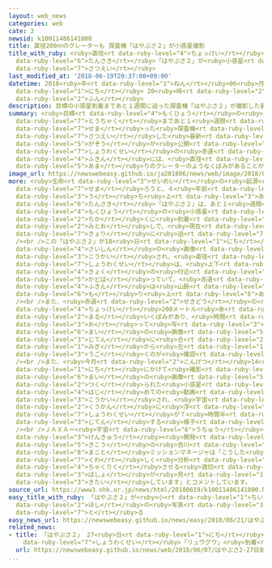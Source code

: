 ```yaml
---
layout: web_news
categories: web
cate: 3
newsid: k10011486141000
title: 直径200ｍのクレーターも 探査機「はやぶさ２」が小惑星撮影
title_with_ruby: <ruby>直径<rt data-ruby-level="4">ちょっけい</rt></ruby>200ｍのクレーターも <ruby>探査機<rt
  data-ruby-level="6">たんさき</rt></ruby>「はやぶさ２」が<ruby>小惑星<rt data-ruby-level="7">しょうわくせい</rt></ruby><ruby>撮影<rt
  data-ruby-level="7">さつえい</rt></ruby>
last_modified_at: '2018-06-19T20:37:00+09:00'
datetime: 2018<ruby>年<rt data-ruby-level="1">ねん</rt></ruby>06<ruby>月<rt data-ruby-level="1">がつ</rt></ruby>19<ruby>日<rt
  data-ruby-level="1">にち</rt></ruby> 20<ruby>時<rt data-ruby-level="2">じ</rt></ruby>37<ruby>分<rt
  data-ruby-level="2">ふん</rt></ruby>
description: 目標の小惑星到着まであと１週間に迫った探査機「はやぶさ２」が撮影した最新の画像が公開され、小惑星の赤道付近には、直径200メートル余りのクレーターのようなくぼみがあることが明らかになりました。
summary: <ruby>目標<rt data-ruby-level="4">もくひょう</rt></ruby>の<ruby>小惑星<rt data-ruby-level="7">しょうわくせい</rt></ruby><ruby>到着<rt
  data-ruby-level="7">とうちゃく</rt></ruby>まであと１<ruby>週間<rt data-ruby-level="2">しゅうかん</rt></ruby>に<ruby>迫<rt
  data-ruby-level="7">せま</rt></ruby>った<ruby>探査機<rt data-ruby-level="6">たんさき</rt></ruby>「はやぶさ２」が<ruby>撮影<rt
  data-ruby-level="7">さつえい</rt></ruby>した<ruby>最新<rt data-ruby-level="4">さいしん</rt></ruby>の<ruby>画像<rt
  data-ruby-level="5">がぞう</rt></ruby>が<ruby>公開<rt data-ruby-level="3">こうかい</rt></ruby>され、<ruby>小惑星<rt
  data-ruby-level="7">しょうわくせい</rt></ruby>の<ruby>赤道<rt data-ruby-level="2">せきどう</rt></ruby><ruby>付近<rt
  data-ruby-level="4">ふきん</rt></ruby>には、<ruby>直径<rt data-ruby-level="4">ちょっけい</rt></ruby>200メートル<ruby>余<rt
  data-ruby-level="5">あま</rt></ruby>りのクレーターのようなくぼみがあることが<ruby>明<rt data-ruby-level="2">あき</rt></ruby>らかになりました。
image_url: https://newswebeasy.github.io/ja201806/news/web/image/2018/06/19/K10011486141_1806192052_1806192053_01_02.jpg
more: <ruby>生命<rt data-ruby-level="3">せいめい</rt></ruby>の<ruby>起源<rt data-ruby-level="6">きげん</rt></ruby>に<ruby>迫<rt
  data-ruby-level="7">せま</rt></ruby>ろうと、４<ruby>年前<rt data-ruby-level="2">ねんまえ</rt></ruby>に<ruby>打<rt
  data-ruby-level="3">う</rt></ruby>ち<ruby>上<rt data-ruby-level="3">あ</rt></ruby>げられた<ruby>探査機<rt
  data-ruby-level="6">たんさき</rt></ruby>「はやぶさ２」は、あと１<ruby>週間<rt data-ruby-level="2">しゅうかん</rt></ruby>ほどで<ruby>目標<rt
  data-ruby-level="4">もくひょう</rt></ruby>の<ruby>小惑星<rt data-ruby-level="7">しょうわくせい</rt></ruby>「リュウグウ」の<ruby>近<rt
  data-ruby-level="2">ちか</rt></ruby>くに<ruby>到着<rt data-ruby-level="7">とうちゃく</rt></ruby>する<ruby>見通<rt
  data-ruby-level="2">みとお</rt></ruby>しで、<ruby>現在<rt data-ruby-level="5">げんざい</rt></ruby>、およそ100キロの<ruby>距離<rt
  data-ruby-level="7">きょり</rt></ruby>に<ruby>迫<rt data-ruby-level="7">せま</rt></ruby>っています。<br
  /><br />この「はやぶさ２」が18<ruby>日<rt data-ruby-level="1">にち</rt></ruby>に<ruby>撮影<rt data-ruby-level="7">さつえい</rt></ruby>した<ruby>最新<rt
  data-ruby-level="4">さいしん</rt></ruby>の<ruby>画像<rt data-ruby-level="5">がぞう</rt></ruby>が<ruby>公開<rt
  data-ruby-level="3">こうかい</rt></ruby>され、<ruby>直径<rt data-ruby-level="4">ちょっけい</rt></ruby>およそ900メートルの<ruby>小惑星<rt
  data-ruby-level="7">しょうわくせい</rt></ruby>は、<ruby>上下<rt data-ruby-level="1">じょうげ</rt></ruby>の<ruby>極<rt
  data-ruby-level="4">きょく</rt></ruby>の<ruby>付近<rt data-ruby-level="4">ふきん</rt></ruby>が<ruby>角張<rt
  data-ruby-level="5">かどば</rt></ruby>っていて、<ruby>赤道<rt data-ruby-level="2">せきどう</rt></ruby><ruby>付近<rt
  data-ruby-level="4">ふきん</rt></ruby>は<ruby>山脈<rt data-ruby-level="4">さんみゃく</rt></ruby>のように<ruby>盛<rt
  data-ruby-level="6">も</rt></ruby>り<ruby>上<rt data-ruby-level="6">あ</rt></ruby>がっているのがわかります。<br
  /><br />また、<ruby>赤道<rt data-ruby-level="2">せきどう</rt></ruby>の<ruby>辺<rt data-ruby-level="4">あた</rt></ruby>りには、<ruby>直径<rt
  data-ruby-level="4">ちょっけい</rt></ruby>200メートル<ruby>余<rt data-ruby-level="5">あま</rt></ruby>りのクレーターのような<ruby>丸<rt
  data-ruby-level="2">まる</rt></ruby>いくぼみがあり、<ruby>時間<rt data-ruby-level="2">じかん</rt></ruby>を<ruby>追<rt
  data-ruby-level="3">お</rt></ruby>って<ruby>写<rt data-ruby-level="3">うつ</rt></ruby>した４<ruby>枚<rt
  data-ruby-level="6">まい</rt></ruby>の<ruby>画像<rt data-ruby-level="5">がぞう</rt></ruby>からは、<ruby>自転<rt
  data-ruby-level="3">じてん</rt></ruby>に<ruby>合<rt data-ruby-level="2">あ</rt></ruby>わせてくぼみが<ruby>右<rt
  data-ruby-level="1">みぎ</rt></ruby>から<ruby>左<rt data-ruby-level="1">ひだり</rt></ruby>へと<ruby>動<rt
  data-ruby-level="3">うご</rt></ruby>くのが<ruby>確認<rt data-ruby-level="7">かくにん</rt></ruby>できます。<br
  /><br />また、<ruby>今月<rt data-ruby-level="2">こんげつ</rt></ruby>14<ruby>日<rt data-ruby-level="1">にち</rt></ruby>から15<ruby>日<rt
  data-ruby-level="1">にち</rt></ruby>にかけて<ruby>撮影<rt data-ruby-level="7">さつえい</rt></ruby>された52<ruby>枚<rt
  data-ruby-level="6">まい</rt></ruby>の<ruby>画像<rt data-ruby-level="5">がぞう</rt></ruby>から<ruby>作<rt
  data-ruby-level="2">つく</rt></ruby>られた<ruby>小惑星<rt data-ruby-level="7">しょうわくせい</rt></ruby>の<ruby>初<rt
  data-ruby-level="4">はじ</rt></ruby>めての<ruby>動画<rt data-ruby-level="3">どうが</rt></ruby>も<ruby>公開<rt
  data-ruby-level="3">こうかい</rt></ruby>され、<ruby>宇宙<rt data-ruby-level="6">うちゅう</rt></ruby><ruby>空間<rt
  data-ruby-level="2">くうかん</rt></ruby>に<ruby>浮<rt data-ruby-level="7">う</rt></ruby>かぶ<ruby>小惑星<rt
  data-ruby-level="7">しょうわくせい</rt></ruby>が７<ruby>時間半<rt data-ruby-level="2">じかんはん</rt></ruby>ほどかけて<ruby>自転<rt
  data-ruby-level="3">じてん</rt></ruby>する<ruby>様子<rt data-ruby-level="3">ようす</rt></ruby>がわかります。<br
  /><br />ＪＡＸＡ＝<ruby>宇宙<rt data-ruby-level="6">うちゅう</rt></ruby><ruby>航空<rt data-ruby-level="4">こうくう</rt></ruby><ruby>研究<rt
  data-ruby-level="3">けんきゅう</rt></ruby><ruby>開発<rt data-ruby-level="3">かいはつ</rt></ruby><ruby>機構<rt
  data-ruby-level="5">きこう</rt></ruby>の<ruby>吉川<rt data-ruby-level="8">よしかわ</rt></ruby><ruby>真<rt
  data-ruby-level="8">まこと</rt></ruby>ミッションマネージャは「こうした<ruby>画像<rt data-ruby-level="5">がぞう</rt></ruby>を<ruby>詳<rt
  data-ruby-level="7">くわ</rt></ruby>しく<ruby>分析<rt data-ruby-level="7">ぶんせき</rt></ruby>することで、『はやぶさ２』を<ruby>着陸<rt
  data-ruby-level="4">ちゃくりく</rt></ruby>させる<ruby>適切<rt data-ruby-level="5">てきせつ</rt></ruby>な<ruby>場所<rt
  data-ruby-level="3">ばしょ</rt></ruby>が<ruby>見<rt data-ruby-level="1">み</rt></ruby>つかることを<ruby>期待<rt
  data-ruby-level="3">きたい</rt></ruby>しています」とコメントしています。
source_url: https://www3.nhk.or.jp/news/html/20180619/k10011486141000.html
easy_title_with_ruby: 「はやぶさ２」が<ruby>小<rt data-ruby-level="1">ちい</rt></ruby>さい<ruby>星<rt
  data-ruby-level="2">ほし</rt></ruby>の<ruby>写真<rt data-ruby-level="3">しゃしん</rt></ruby>を<ruby>撮<rt
  data-ruby-level="7">と</rt></ruby>る
easy_news_url: https://newswebeasy.github.io/news/easy/2018/06/21/はやぶさ2が小さい星の写真を撮る
related_news:
- title: 「はやぶさ２」 27<ruby>日<rt data-ruby-level="1">にち</rt></ruby><ruby>前後<rt data-ruby-level="2">ぜんご</rt></ruby>に<ruby>小惑星<rt
    data-ruby-level="7">しょうわくせい</rt></ruby>「リュウグウ」<ruby>到着<rt data-ruby-level="7">とうちゃく</rt></ruby>へ
  url: https://newswebeasy.github.io/news/web/2018/06/07/はやぶさ2-27日前後に小惑星リュウグウ到着へ
...
```

